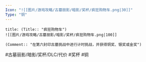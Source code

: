 ```yaml
---
Icon: "![[图片/游戏攻略/古墓丽影/暗影/奖杯/疯狂购物车.png|30]]"
Type: "铜"
---
```

```ad-common-bronze-trophy
title: (Title:: "疯狂购物车")
![[图片/游戏攻略/古墓丽影/暗影/奖杯/疯狂购物车.png|100]]

(Comment:: "在第六封印古墓挑战中进行计时挑战，并获得铜奖、银奖或金奖")
```

#古墓丽影/暗影/奖杯/DLC/代价 #奖杯 #铜
